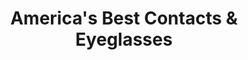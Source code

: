 ---
title: "America's Best Contacts & Eyeglasses"
url: /phoenix/americas-best-contacts-and-eyeglasses-north-44th-street/
shop: optician
---